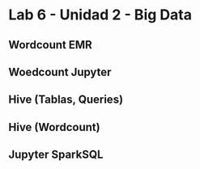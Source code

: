 # Lab 6 - Unidad 2 - Big Data

## Wordcount EMR

## Woedcount Jupyter

## Hive (Tablas, Queries)

## Hive (Wordcount)

## Jupyter SparkSQL